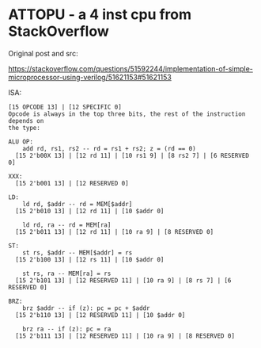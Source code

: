 # ATTOPU - a 4 inst cpu from StackOverflow

Original post and src:

https://stackoverflow.com/questions/51592244/implementation-of-simple-microprocessor-using-verilog/51621153#51621153

ISA:

```
[15 OPCODE 13] | [12 SPECIFIC 0]
Opcode is always in the top three bits, the rest of the instruction depends on
the type:

ALU OP:
    add rd, rs1, rs2 -- rd = rs1 + rs2; z = (rd == 0)
  [15 2'b00X 13] | [12 rd 11] | [10 rs1 9] | [8 rs2 7] | [6 RESERVED 0]

XXX:
  [15 2'b001 13] | [12 RESERVED 0]

LD:
    ld rd, $addr -- rd = MEM[$addr]
  [15 2'b010 13] | [12 rd 11] | [10 $addr 0]

    ld rd, ra -- rd = MEM[ra]
  [15 2'b011 13] | [12 rd 11] | [10 ra 9] | [8 RESERVED 0]

ST:
    st rs, $addr -- MEM[$addr] = rs
  [15 2'b100 13] | [12 rs 11] | [10 $addr 0]

    st rs, ra -- MEM[ra] = rs
  [15 2'b101 13] | [12 RESERVED 11] | [10 ra 9] | [8 rs 7] | [6 RESERVED 0]

BRZ:
    brz $addr -- if (z): pc = pc + $addr
  [15 2'b110 13] | [12 RESERVED 11] | [10 $addr 0]

    brz ra -- if (z): pc = ra
  [15 2'b111 13] | [12 RESERVED 11] | [10 ra 9] | [8 RESERVED 0]
```
